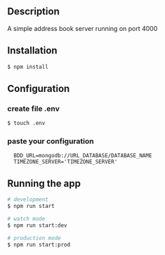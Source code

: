 ## Description
A simple address book server running on port 4000

## Installation

```bash
$ npm install
```

## Configuration

### create file .env
```bash
$ touch .env
```

### paste your configuration
```env
  BDD_URL=mongodb://URL_DATABASE/DATABASE_NAME
  TIMEZONE_SERVER='TIMEZONE_SERVER'  
```

## Running the app

```bash
# development
$ npm run start

# watch mode
$ npm run start:dev

# production mode
$ npm run start:prod
```


